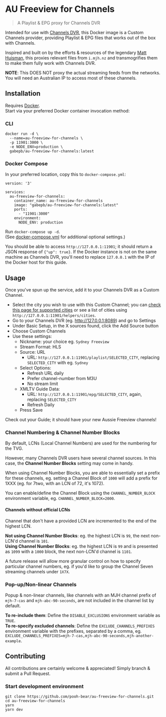 # AU Freeview for Channels
> A Playlist & EPG proxy for Channels DVR

Intended for use with [Channels DVR](https://getchannels.com/dvr-server/), this Docker image is a Custom Channels provider, providing Playlist & EPG files that works out of the box with Channels.  

Inspired and built on by the efforts & resources of the legendary [Matt Huisman](https://www.matthuisman.nz), this proxies relevant files from `i.mjh.nz` and transmogrifies them to make them fully work with Channels DVR.

**NOTE**: This DOES NOT proxy the actual streaming feeds from the networks. You will need an Australian IP to access most of these channels.

## Installation
Requires [Docker](http://docker.com).  
Start via your preferred Docker container invocation method:

### CLI
```
docker run -d \
  --name=au-freeview-for-channels \
  -p 11901:3000 \
  -e NODE_ENV=production \
  gabepb/au-freeview-for-channels:latest
```

### Docker Compose
In your preferred location, copy this to `docker-compose.yml`:
```
version: '3'

services:
  au-freeview-for-channels:
    container_name: au-freeview-for-channels
    image: "gabepb/au-freeview-for-channels:latest"
    ports:
      - "11901:3000"
    environment:
      NODE_ENV: production
```  
Run `docker-compose up -d`.  
(See [docker-compose.yml](https://github.com/pooh-bear/au-freeview-for-channels/blob/main/docker-compose.yml) for additional optional settings.)  
  

You should be able to access `http://127.0.0.1:11901`; it should return a JSON response of `{"up": true}`. If the Docker instance is not on the same machine as Channels DVR, you'll need to replace `127.0.0.1` with the IP of the Docker host for this guide.

## Usage
Once you've spun up the service, add it to your Channels DVR as a Custom Channel.  

- Select the city you wish to use with this Custom Channel; you can [check this page for supported cities](https://i.mjh.nz/au/) or see a list of cities using `http://127.0.0.1:11901/helpers/cities`.
- Go to your Channels DVR (eg. http://127.0.0.1:8089) and go to Settings
- Under Basic Setup, in the X sources found, click the Add Source button
- Choose Custom Channels
- Use these settings:
  - Nickname: your choice eg. `Sydney Freeview`
  - Stream Format: HLS
  - Source: URL
    - URL: `http://127.0.0.1:11901/playlist/SELECTED_CITY`, replacing `SELECTED_CITY` with eg. `Sydney`
  - Select Options:
    - Refresh URL daily
    - Prefer channel-number from M3U
    - No stream limit
  - XMLTV Guide Data:
    - URL: `http://127.0.0.1:11901/epg/SELECTED_CITY`, again, replacing `SELECTED_CITY`
    - Refresh Daily
  - Press Save

Check out your Guide; it should have your new Aussie Freeview channels!

### Channel Numbering & Channel Number Blocks
By default, LCNs (Local Channel Numbers) are used for the numbering for the TVG.  

However, many Channels DVR users have several channel sources. In this case, the **Channel Number Blocks** setting may come in handy.

When using Channel Number Blocks, you are able to essentially set a prefix for these channels, eg. setting a Channel Block of `1000` will add a prefix for 1XXX (eg. for 7two, with an LCN of 72, it's 1072).  

You can enable/define the Channel Block using the `CHANNEL_NUMBER_BLOCK` environment variable, eg. `CHANNEL_NUMBER_BLOCK=2000`.

#### Channels without official LCNs
Channel that don't have a provided LCN are incremented to the end of the highest LCN.  

**Not using Channel Number Blocks**: eg. the highest LCN is `99`, the next non-LCN'd channel is `101`.  
**Using Channel Number Blocks**: eg. the highest LCN is `99` and is presented as `1099` with a `1000` block, the next non-LCN'd channel is `1101`.

A future release will allow more granular control on how to specify particular channel numbers, eg. if you'd like to group the Channel Seven streaming channels under `1X7X`.

### Pop-up/Non-linear Channels
Popup & non-linear channels, like channels with an MJH channel prefix of `mjh-7-cas` and `mjh-abc-90-seconds`, are not included in the channel list by default.  

**To re-include them**: Define the `DISABLE_EXCLUSIONS` environment variable as `TRUE`.  
**To re-specify excluded channels**: Define the `EXCLUDE_CHANNELS_PREFIXES` environment variable with the prefixes, separated by a comma, eg. `EXCLUDE_CHANNELS_PREFIXES=mjh-7-cas,mjh-abc-90-seconds,mjh-another-example`.

## Contributing
All contributions are certainly welcome & appreciated! Simply branch & submit a Pull Request.

### Start development environment
```
git clone https://github.com/pooh-bear/au-freeview-for-channels.git
cd au-freeview-for-channels
yarn
yarn dev
```